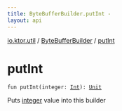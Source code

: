 ```yaml
---
title: ByteBufferBuilder.putInt - 
layout: api
---
```


<div class='api-docs-breadcrumbs'><a href="../index.html">io.ktor.util</a> / <a href="index.html">ByteBufferBuilder</a> / <a href="./put-int.html">putInt</a></div>

# putInt

<div class="signature"><code><span class="keyword">fun </span><span class="identifier">putInt</span><span class="symbol">(</span><span class="parameterName" id="io.ktor.util.ByteBufferBuilder$putInt(kotlin.Int)/integer">integer</span><span class="symbol">:</span>&nbsp;<a href="https://kotlinlang.org/api/latest/jvm/stdlib/kotlin/-int/index.html"><span class="identifier">Int</span></a><span class="symbol">)</span><span class="symbol">: </span><a href="https://kotlinlang.org/api/latest/jvm/stdlib/kotlin/-unit/index.html"><span class="identifier">Unit</span></a></code></div>

Puts <a href="put-int.html#io.ktor.util.ByteBufferBuilder$putInt(kotlin.Int)/integer">integer</a> value into this builder

